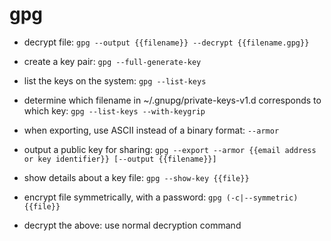 # gpg

- decrypt file:
`gpg --output {{filename}} --decrypt {{filename.gpg}}`

- create a key pair:
`gpg --full-generate-key`

- list the keys on the system:
`gpg --list-keys`

- determine which filename in ~/.gnupg/private-keys-v1.d corresponds to which key:
`gpg --list-keys --with-keygrip`

- when exporting, use ASCII instead of a binary format:
`--armor`

- output a public key for sharing:
`gpg --export --armor {{email address or key identifier}} [--output {{filename}}]`

- show details about a key file:
`gpg --show-key {{file}}`

- encrypt file symmetrically, with a password:
`gpg (-c|--symmetric) {{file}}`

- decrypt the above: use normal decryption command
